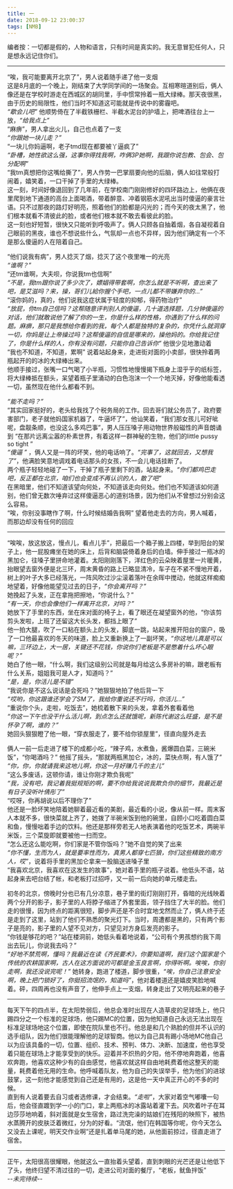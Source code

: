 ```yaml
---
title: 一
date: 2018-09-12 23:00:37
tags: [NMB]
---
```

编者按：一切都是假的，人物和语言，只有时间是真实的。我无意冒犯任何人，只是想永远记住你们。
***
“唉，我可能要离开北京了”，男人说着随手递了他一支烟  
这是8月底的一个晚上，刚结束了大学同学间的一场聚会。互相寒暄道别后，俩人像还是在学校时游走在西城区的胡同里，手中惯常拎着一瓶大绿棒。那天夜很黑，由于历史的局限性，他们当时不知道这可能就是传说中的雾霾吧。  
*“歇会儿吧”*  他顺势倚在了半截铁栅栏、半截水泥台的护墙上，把啤酒往台上一放，*“给我点上”*  
“麻痹”，男人拿出火儿，自己也点着了一支  
*“你跟她一块儿走？”*  
“一块儿你妈逼啊，老子tmd现在都要被丫逼疯了”  
*“卧槽，她性欲这么强，这事你得找我啊，咋俩3P她啊，我跟你说包教、包会、包分配啊”*  
“我tm真想把你这嘴给撕了”，男人作势一巴掌扇要向他的后脑，俩人如往常般打闹着，嬉笑着，一口干掉了手里的大绿棒。  
这一刻，时间好像退回到了几年前，在学校南门刚刚修好的四环路边上，他俩在夜里爬到地下通道的高台上面喝酒，带着醉意、冲着钢筋水泥吼出当时傻逼的豪言壮语。只不过那夜的路灯好明亮，照着他们的脸都是闪光的；而今天的夜太黑了，他们根本就看不清彼此的脸，或者他们根本就不敢去看彼此的脸。  
这一刻也好短暂，很快又只能听到呼吸声了。俩人只顾各自抽着烟，各自凝视着自己眼前的黑夜，谁也不想说些什么，气氛却一点也不异样，因为他们确定有一个不是那么傻逼的人在陪着自己。

“他们说我有病”，男人捻灭了烟，捻灭了这个夜里唯一的光亮  
*“谁啊？”*  
“还tm谁啊，大夫呗，你说我tm也信啊”  
*“不是，我tm跟你说了多少次了，嫖娼得带套啊，你怎么就是不听啊，查出来了吧，是艾滋吗？来，操，哥们儿給你握个手吧，一点儿都不带嫌弃你的…”*  
“滚你妈的，真的，他们说我这症状属于轻度的抑郁，得药物治疗”  
*“放屁，你tm自己信吗？这帮随意评判别人的傻逼，几十道选择题，几分钟傻逼的对话，他们就敢说他了解了你的一生，你是什么样的性格，你遇到了什么样的问题。麻痹，那只是我想给你看到的我，每个人都是独特的复杂的，你凭什么就洞穿一切，你妈是让上帝操过吗？这帮傻逼的自信是哪来的，操他妈的。你给我记住了，你是什么样的人，你有没有问题，只能你自己告诉你”* 他很少见地激动着   
“我也不知道，不知道，累啊” 说着站起身来，走进街对面的小卖部，很快拎着两瓶起开的的冰的大绿棒出来。  
他顺手接过，张嘴一口气喝了小半瓶，习惯性地慢慢揭下瓶身上湿乎乎的纸标签，将大绿棒抵在额头，呆望着瓶子里涌动的白色泡沫一个一个地灭掉，好像他能看透一切，虽然现在他什么都看不到。

*“能不走吗？”*  
“其实回家挺好的，老头给我找了个税务局的工作。回去哥们就公务员了，政府要害部门，老子就他妈国家机器了，牛逼坏了”，他讪笑着，“我们那女孩儿可好呲呢，盘靓条顺，也没这么多鸡巴事”，男人压压嗓子用动物世界般磁性的声音朗诵到 “在那片远离尘嚣的朴素世界，有着这样一群神秘的生物，他们的little pussy so tight ”   
*“傻逼 ”* ，俩人又是一阵的坏笑，他的电话响了。*“完事了，这就回去，又想我了”*，他满脸笑意地调戏着电话那头的女孩，不一会儿电话挂断了。  
两个瓶子轻轻地碰了一下，干掉了瓶子里剩下的酒，站起身来。*“你们都鸡巴走吧，反正都在北京，咱们也会变成不再认识的人，散了吧”*   
在黑暗里，他们不知道该望向何处，不知道该走向何处。他们也不知道该如何道别，他们曾无数次唾弃过这样傻逼恶心的道别场景，因为他们从不曾想过分别会这么容易。  
“唉，你别没事瞎作了啊，什么时候结婚告我啊” 望着他走去的方向，男人喊着，而那边却没有任何的回应
***
“唉唉，放这放这，慢点儿，看点儿手”，把最后一个箱子搬上四楼，举到阳台的架子上，他一屁股瘫坐在她的床上，后背和脑袋倚着身后的白墙。伸手接过一瓶冰的黑加仑，往嗓子里拼命地灌着。太阳刚刚落下，洋红色的云朵映着屋里一片暖黄，抬眼望去窗外便是北三环，周末黄昏的路上已略显清冷，车子在不紧不慢地开着，树上的叶子大多已经落光，一阵风吹过沙尘滚着落叶在余晖中搅动，他就这样痴痴地望着，好像他能望见过去的日子，*“你会离开吗？”*  
她挽起了头发，正在拿拖把擦地，“你说什么？”  
*“有一天，你也会像他们一样离开北京，对吗？”*  
她放下了手里的东西，坐在床对面的椅子上，看了眼还在凝望窗外的他，“你该剪剪头发啦，上班了还留这大长头发，都挡上眼了”  
他一拍大腿，吹了一口粘在额头上的头发，脚底一跳，站起来推开阳台的窗户，吸了一口他最喜欢的冬天的味道，脸上又重新换上了一副坏笑，*“你这地儿真是可以嘛，三环边上，大一居，关键还不花钱，你说你们老板是不是憋着什么坏心眼呢？”*  
她白了他一眼，“什么啊，我们这级别公司就是每月给这么多房补的嘛，跟老板有什么关系，姐姐我可是人才，知道吗？”  
*“是，是，你活儿是不错”*  
“我说你是不这么说话是会死吗？”她狠狠地拍了他后背一下  
*“哎哟，你这跟谁还学会了SM了，我给你重说还不行吗，你活儿…”*  
“重说你个头，走啦，吃饭去”，她梳着散下来的头发，拿着外套看着他  
*“你这一下午也没干什么活儿啊，到点怎么还就饿呢，新陈代谢这么旺盛，是不是怀孕了啊，谁的？”*  
她回头狠狠瞪了他一眼，“穿衣服走了，要不给你锁屋里”，径直向屋外走去    

俩人一前一后走进了楼下的成都小吃，“辣子鸡，水煮鱼，酱爆圆白菜，三碗米饭”，“你喝酒吗？” 他摇了摇头，“那就两瓶黑加仑，冰的，菜快点啊，有人饿了”  
*“你，你，你就请我来这地儿啊，你这一月好赚几千的主儿”*  
“这么多废话，这顿你请，谁让你刚才欺负我呢”  
*“我，没有吧，我记着我挺规矩的啊，要不你给我说说我欺负你的细节，我最近是有日子没听叶倩彤了”*  
“哎呀，你再胡说以后不理你了”  
他还是一脸坏笑地陪着她聊着最近看的美剧，最近看的小说，像从前一样。周末客人本就不多，很快菜就上齐了，她拨了半碗米饭到他的碗里，自顾小口吃着圆白菜和鱼，慢慢咄着手边的饮料。他还是那样旁若无人地表演着他的吃饭艺术，两碗半米饭，三个菜旋即就要被他一扫而空。  
“怎么还这么能吃啊，你们家是不管你饭吗？”她不自觉的笑了出来  
*“你不懂，生而为人，就是要率性而为，真男人都穿七匹狼，你们这些精致的南方人，哎”*，说着将手里的黑加仑拿来一股脑送进嗓子里  
“我喜欢北京，我喜欢在这发生的故事”，她对着手里的瓶子说着。他低头不语，站起身来去吧台结了帐，和老板打过招呼，又一前一后向她的单元楼走去。  

初冬的北京，傍晚时分也已有几分凉意，巷子里的街灯刚刚打开，昏暗的光线映着两个分开的影子，影子里的人将脖子缩进了外套里面，领子挡住了大半的脸。他们走的很慢，因为终点的距离很短，脚步声还是不合时宜地戈然而止了，俩人终于还是走到了这里，站到了他们不熟悉的聚光灯下。当时，周遭都是黑的，只有两个影子是亮的，影子里的人望不见对方，只望见对方身后发亮的影子。  
“你钱是够花的吧？”站在楼洞前，她低头看着地说着，“公司有个男孩想约我下周出去玩儿，你说我去吗？”  
*“好地不禁荒啊，懂吗？我最近在读《齐民要术》，你要知道啊，我们这个国家是个传统的农耕国家啊，古人在这方面说的可都是金玉良言啊，你得听啊。唉唉，你别走啊，我还没说完呢！”*
她转身，跑进了楼道，脚步很重，*“唉，你自己注意安全啊，晚上把门锁好了，你挺招流氓的，知道吗”*，他对着楼道还是嬉皮笑脸地喊着。砰，四周再也没有声音了，他伸手点上一支烟，转身走出了又明亮起来的巷子
****
每天下午的四点半，在太阳势弱后，他总会准时出现在人造草皮的足球场上，他只踢四分之一个标准的足球场，他只踢MC的位置，因为他知道自己永远无法出现在标准足球场地这个位置，即使在院队里也不行。他总是和几个熟脸的但并不认识的选手组队，因为他们很能理解他的足球智商。他以为自己具有踢小场地MC他自己以为应该具备的一切，位置、组织、技术、预判、体力、决断、加速度，他也享受着只能在球场上才能享受到的快乐。迎着并不炽热的夕阳，他不停地奔跑着，他喜欢奔跑，他喜欢这种少有的自由感觉，他喜欢就这样自由地耗费着他这整天的能量，耗费着他无用的生命。他呼喊着队友，他为自己的失误举手，他为他们的进球鼓掌，这一刻他才能感觉到自己还是有用的，这是他一天中真正开心的不多的时候。  
直到有人说着要去自习或者选修课，才会结束。*“走啦”*，大家对着空气嘟囔一句后，他会径直踱到学一小的门口，拿上两瓶冰的冰露站着灌下去。风吹着叶子在耳边莎莎地响着，斜对面就是女生宿舍，路过洗完澡的姑娘们在残阳的映照下，被热水蒸腾开的皮肤泛着微红，分为的好看。“流氓，他们在韩国等你呢，你今天怎么又没去上课呢，明天交作业啊”还是扎着单马尾的她，从他面前掠过，径直走进了宿舍。
****
正午，太阳很高很耀眼，他就这么一直抬着头望着，直到刺眼的光芒还是让他低下了头，他终归望不清过往的一切，走进公司对面的餐厅，“老板，鱿鱼拌饭”  
*--未完待续--*





